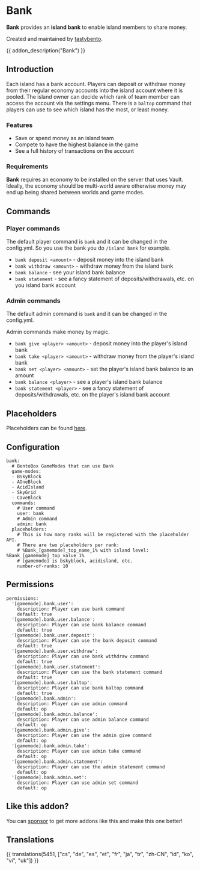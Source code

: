 # Bank

**Bank** provides an **island bank** to enable island members to share money.

Created and maintained by [tastybento](https://github.com/tastybento).

{{ addon_description("Bank") }}

## Introduction

Each island has a bank account. Players can deposit or withdraw money from their regular economy accounts into the island account where it is pooled. The island owner can decide which rank of team member can access the account via the settings menu. There is a `baltop` command that players can use to see which island has the most, or least money. 

### Features

* Save or spend money as an island team
* Compete to have the highest balance in the game
* See a full history of transactions on the account

### Requirements
**Bank** requires an economy to be installed on the server that uses Vault. Ideally, the economy should be multi-world aware otherwise money may end up being shared between worlds and game modes.

## Commands
### Player commands

The default player command is `bank` and it can be changed in the config.yml. So you use the bank you do `/island bank` for example.

* `bank deposit <amount>` - deposit money into the island bank
* `bank withdraw <amount>` - withdraw money from the island bank
* `bank balance` - see your island bank balance
* `bank statement` - see a fancy statement of deposits/withdrawals, etc. on you island bank account

### Admin commands

The default admin command is `bank` and it can be changed in the config.yml.

Admin commands make money by magic.
* `bank give <player> <amount>` - deposit money into the player's island bank
* `bank take <player> <amount>` - withdraw money from the player's island bank
* `bank set <player> <amount>` - set the player's island bank balance to an amount
* `bank balance <player>` - see a player's island bank balance
* `bank statement <player>` - see a fancy statement of deposits/withdrawals, etc. on the player's island bank account

## Placeholders

Placeholders can be found [here](Placeholders).


## Configuration

```
bank:
  # BentoBox GameModes that can use Bank
  game-modes:
  - BSkyBlock
  - AOneBlock
  - AcidIsland
  - SkyGrid
  - CaveBlock
  commands:
    # User command
    user: bank
    # Admin command
    admin: bank
  placeholders:
    # This is how many ranks will be registered with the placeholder API.
    # There are two placeholders per rank:
    # %Bank_[gamemode]_top_name_1% with island level: %Bank_[gamemode]_top_value_1%
    # [gamemode] is bskyblock, acidisland, etc.
    number-of-ranks: 10
```

## Permissions

```
permissions:
  '[gamemode].bank.user':
    description: Player can use bank command
    default: true
  '[gamemode].bank.user.balance':
    description: Player can use bank balance command
    default: true
  '[gamemode].bank.user.deposit':
    description: Player can use the bank deposit command
    default: true
  '[gamemode].bank.user.withdraw':
    description: Player can use bank withdraw command
    default: true
  '[gamemode].bank.user.statement':
    description: Player can use the bank statement command
    default: true
  '[gamemode].bank.user.baltop':
    description: Player can use bank baltop command
    default: true
  '[gamemode].bank.admin':
    description: Player can use admin command
    default: op
  '[gamemode].bank.admin.balance':
    description: Player can use admin balance command
    default: op
  '[gamemode].bank.admin.give':
    description: Player can use the admin give command
    default: op
  '[gamemode].bank.admin.take':
    description: Player can use admin take command
    default: op
  '[gamemode].bank.admin.statement':
    description: Player can use the admin statement command
    default: op
  '[gamemode].bank.admin.set':
    description: Player can use admin set command
    default: op

```

## Like this addon?
You can [sponsor](https://github.com/sponsors/tastybento) to get more addons like this and make this one better!

## Translations

{{ translations(5451, ["cs", "de", "es", "et", "fr", "ja", "tr", "zh-CN", "id", "ko", "vi", "uk"]) }}
